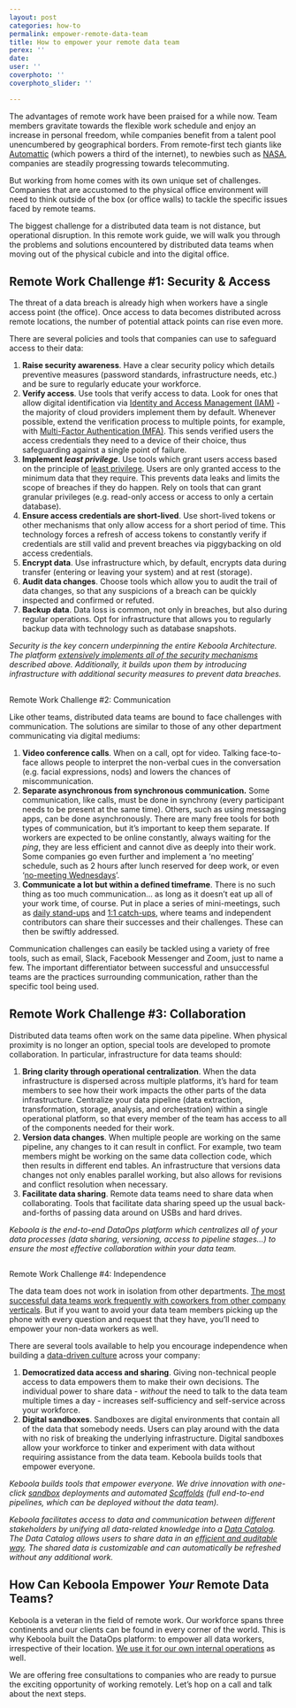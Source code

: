 ```yaml
---
layout: post
categories: how-to
permalink: empower-remote-data-team
title: How to empower your remote data team
perex: ''
date: 
user: ''
coverphoto: ''
coverphoto_slider: ''

---
```

The advantages of remote work have been praised for a while now. Team members gravitate towards the flexible work schedule and enjoy an increase in personal freedom, while companies benefit from a talent pool unencumbered by geographical borders. From remote-first tech giants like [Automattic](https://automattic.com/about/) (which powers a third of the internet), to newbies such as [NASA](https://www.digitaltrends.com/cool-tech/nasa-ramps-up-remote-working-measures-to-tackle-coronavirus/), companies are steadily progressing towards telecommuting.

But working from home comes with its own unique set of challenges. Companies that are accustomed to the physical office environment will need to think outside of the box (or office walls) to tackle the specific issues faced by remote teams.

The biggest challenge for a distributed data team is not distance, but operational disruption. In this remote work guide, we will walk you through the problems and solutions encountered by distributed data teams when moving out of the physical cubicle and into the digital office.

## Remote Work Challenge #1: Security & Access

The threat of a data breach is already high when workers have a single access point (the office). Once access to data becomes distributed across remote locations, the number of potential attack points can rise even more.

There are several policies and tools that companies can use to safeguard access to their data:

1. **Raise security awareness**. Have a clear security policy which details preventive measures (password standards, infrastructure needs, etc.) and be sure to regularly educate your workforce.
2. **Verify access**. Use tools that verify access to data. Look for ones that allow digital identification via [Identity and Access Management (IAM)](https://searchsecurity.techtarget.com/definition/identity-access-management-IAM-system) - the majority of cloud providers implement them by default. Whenever possible, extend the verification process to multiple points, for example, with [Multi-Factor Authentication (MFA)](https://www.nist.gov/itl/applied-cybersecurity/tig/back-basics-multi-factor-authentication). This sends verified users the access credentials they need to a device of their choice, thus safeguarding against a single point of failure.
3. **Implement _least privilege_**. Use tools which grant users access based on the principle of [least privilege](https://www.us-cert.gov/bsi/articles/knowledge/principles/least-privilege). Users are only granted access to the minimum data that they require. This prevents data leaks and limits the scope of breaches if they do happen. Rely on tools that can grant granular privileges (e.g. read-only access or access to only a certain database).
4. **Ensure access credentials are short-lived**. Use short-lived tokens or other mechanisms that only allow access for a short period of time. This technology forces a refresh of access tokens to constantly verify if credentials are still valid and prevent breaches via piggybacking on old access credentials.
5. **Encrypt data**. Use infrastructure which, by default, encrypts data during transfer (entering or leaving your system) and at rest (storage).
6. **Audit data changes**. Choose tools which allow you to audit the trail of data changes, so that any suspicions of a breach can be quickly inspected and confirmed or refuted.
7. **Backup data**. Data loss is common, not only in breaches, but also during regular operations. Opt for infrastructure that allows you to regularly backup data with technology such as database snapshots.

_Security is the key concern underpinning the entire Keboola Architecture. The platform_ [_extensively implements all of the security mechanisms_](https://www.keboola.com/security-whitepaper) _described above. Additionally, it builds upon them by introducing infrastructure with additional security measures to prevent data breaches._

##   
Remote Work Challenge #2: Communication

Like other teams, distributed data teams are bound to face challenges with communication. The solutions are similar to those of any other department communicating via digital mediums:

1. **Video conference calls**. When on a call, opt for video. Talking face-to-face allows people to interpret the non-verbal cues in the conversation (e.g. facial expressions, nods) and lowers the chances of miscommunication.
2. **Separate asynchronous from synchronous communication.** Some communication, like calls, must be done in synchrony (every participant needs to be present at the same time). Others, such as using messaging apps, can be done asynchronously. There are many free tools for both types of communication, but it’s important to keep them separate. If workers are expected to be online constantly, always waiting for the _ping_, they are less efficient and cannot dive as deeply into their work. Some companies go even further and implement a ‘no meeting’ schedule, such as 2 hours after lunch reserved for deep work, or even ‘[no-meeting Wednesdays](https://wavelength.asana.com/workstyle-no-meeting-wednesdays/)’.
3. **Communicate a lot but within a defined timeframe**. There is no such thing as too much communication… as long as it doesn’t eat up all of your work time, of course. Put in place a series of mini-meetings, such as [daily stand-ups](https://www.scrum.org/resources/what-is-a-daily-scrum) and [1:1 catch-ups](https://www.impraise.com/blog/1-on-1s-for-engaged-employees-how-good-managers-run-them), where teams and independent contributors can share their successes and their challenges. These can then be swiftly addressed.

Communication challenges can easily be tackled using a variety of free tools, such as email, Slack, Facebook Messenger and Zoom, just to name a few. The important differentiator between successful and unsuccessful teams are the practices surrounding communication, rather than the specific tool being used.

## Remote Work Challenge #3: Collaboration

Distributed data teams often work on the same data pipeline. When physical proximity is no longer an option, special tools are developed to promote collaboration. In particular, infrastructure for data teams should:

1. **Bring clarity through operational centralization**. When the data infrastructure is dispersed across multiple platforms, it’s hard for team members to see how their work impacts the other parts of the data infrastructure. Centralize your data pipeline (data extraction, transformation, storage, analysis, and orchestration) within a single operational platform, so that every member of the team has access to all of the components needed for their work.
2. **Version data changes**. When multiple people are working on the same pipeline, any changes to it can result in conflict. For example, two team members might be working on the same data collection code, which then results in different end tables. An infrastructure that versions data changes not only enables parallel working, but also allows for revisions and conflict resolution when necessary.
3. **Facilitate data sharing**. Remote data teams need to share data when collaborating. Tools that facilitate data sharing speed up the usual back-and-forths of passing data around on USBs and hard drives.

_Keboola is the end-to-end DataOps platform which centralizes all of your data processes (data sharing, versioning, access to pipeline stages…) to ensure the most effective collaboration within your data team._

##   
Remote Work Challenge #4: Independence

The data team does not work in isolation from other departments. [The most successful data teams work frequently with coworkers from other company verticals](https://www.mckinsey.com/featured-insights/artificial-intelligence/global-ai-survey-ai-proves-its-worth-but-few-scale-impact). But if you want to avoid your data team members picking up the phone with every question and request that they have, you’ll need to empower your non-data workers as well.

There are several tools available to help you encourage independence when building a [data-driven culture](https://blog.keboola.com/how%20to%20build%20a%20data-driven%20company%20culture) across your company:

1. **Democratized data access and sharing**. Giving non-technical people access to data empowers them to make their own decisions. The individual power to share data - _without_ the need to talk to the data team multiple times a day - increases self-sufficiency and self-service across your workforce.
2. **Digital sandboxes**. Sandboxes are digital environments that contain all of the data that somebody needs. Users can play around with the data with no risk of breaking the underlying infrastructure. Digital sandboxes allow your workforce to tinker and experiment with data without requiring assistance from the data team. Keboola builds tools that empower everyone.

_Keboola builds tools that empower everyone. We drive innovation with one-click_ [_sandbox_](https://help.keboola.com/tutorial/manipulate/sandbox/) _deployments and automated_ [_Scaffolds_](https://blog.keboola.com/accelerate-your-end-to-end-data-pipelines-with-keboola-scaffolds?_ga=2.267383502.1596260132.1584964325-357131332.1578045864) _(full end-to-end pipelines, which can be deployed without the data team)._

_Keboola facilitates access to data and communication between different stakeholders by unifying all data-related knowledge into a_ [_Data Catalog_](https://blog.keboola.com/data-catalog)_. The Data Catalog allows users to share data in an_ [_efficient and auditable way_](https://help.keboola.com/catalog/)_. The shared data is customizable and can automatically be refreshed without any additional work._

## How Can Keboola Empower _Your_ Remote Data Teams?

Keboola is a veteran in the field of remote work. Our workforce spans three continents and our clients can be found in every corner of the world. This is why Keboola built the DataOps platform: to empower all data workers, irrespective of their location. [We use it for our own internal operations](https://blog.keboola.com/keboola-benefits-keboola-connection) as well.

We are offering free consultations to companies who are ready to pursue the exciting opportunity of working remotely. Let’s hop on a call and talk about the next steps.